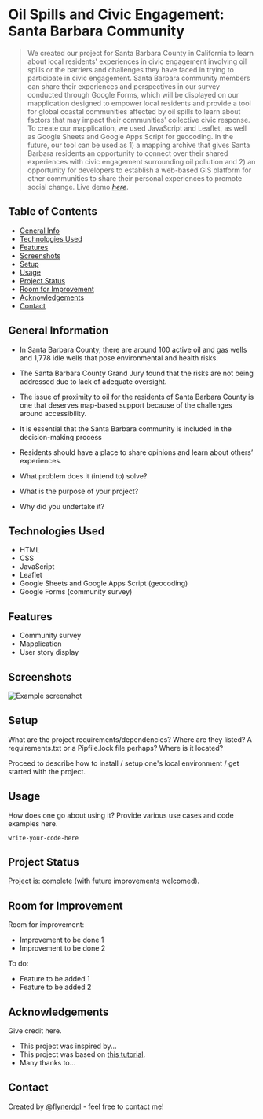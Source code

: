 # Oil Spills and Civic Engagement: Santa Barbara Community
> We created our project for Santa Barbara County in California to learn about local residents' experiences in civic engagement involving oil spills or the barriers and challenges they have faced in trying to participate in civic engagement. Santa Barbara community members can share their experiences and perspectives in our survey conducted through Google Forms, which will be displayed on our mapplication designed to empower local residents and provide a tool for global coastal communities affected by oil spills to learn about factors that may impact their communities' collective civic response. To create our mapplication, we used JavaScript and Leaflet, as well as Google Sheets and Google Apps Script for geocoding. In the future, our tool can be used as 1) a mapping archive that gives Santa Barbara residents an opportunity to connect over their shared experiences with civic engagement surrounding oil pollution and 2) an opportunity for developers to establish a web-based GIS platform for other communities to share their personal experiences to promote social change.
> Live demo [_here_](https://www.example.com). <!-- If you have the project hosted somewhere, include the link here. -->

## Table of Contents
* [General Info](#general-information)
* [Technologies Used](#technologies-used)
* [Features](#features)
* [Screenshots](#screenshots)
* [Setup](#setup)
* [Usage](#usage)
* [Project Status](#project-status)
* [Room for Improvement](#room-for-improvement)
* [Acknowledgements](#acknowledgements)
* [Contact](#contact)
<!-- * [License](#license) -->


## General Information
- In Santa Barbara County, there are around 100 active oil and gas wells and 1,778 idle wells that pose environmental and health risks.
- The Santa Barbara County Grand Jury found that the risks are not being addressed due to lack of adequate oversight.
- The issue of proximity to oil for the residents of Santa Barbara County is one that deserves map-based support because of the challenges around accessibility.
- It is essential that the Santa Barbara community is included in the decision-making process
- Residents should have a place to share opinions and learn about others’ experiences. 

- What problem does it (intend to) solve?
- What is the purpose of your project?
- Why did you undertake it?
<!-- You don't have to answer all the questions - just the ones relevant to your project. -->


## Technologies Used
- HTML
- CSS
- JavaScript
- Leaflet
- Google Sheets and Google Apps Script (geocoding)
- Google Forms (community survey)


## Features
- Community survey
- Mapplication
- User story display


## Screenshots
![Example screenshot](./img/screenshot.png)
<!-- If you have screenshots you'd like to share, include them here. -->


## Setup
What are the project requirements/dependencies? Where are they listed? A requirements.txt or a Pipfile.lock file perhaps? Where is it located?

Proceed to describe how to install / setup one's local environment / get started with the project.


## Usage
How does one go about using it?
Provide various use cases and code examples here.

`write-your-code-here`


## Project Status
Project is: complete (with future improvements welcomed).


## Room for Improvement

Room for improvement:
- Improvement to be done 1
- Improvement to be done 2

To do:
- Feature to be added 1
- Feature to be added 2


## Acknowledgements
Give credit here.
- This project was inspired by...
- This project was based on [this tutorial](https://www.example.com).
- Many thanks to...


## Contact
Created by [@flynerdpl](https://www.flynerd.pl/) - feel free to contact me!

